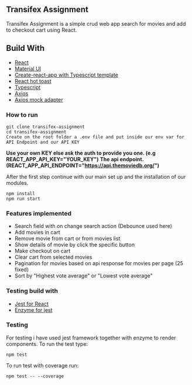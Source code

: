 ## Transifex Assignment

Transifex Assignment is a simple crud web app search for movies and add to checkout cart using React.
## Build With

* [React](https://reactjs.org/)
* [Material UI](https://material-ui.com/)
* [Create-react-app with Typescript template](https://create-react-app.dev/docs/adding-typescript/)
* [React hot toast](https://github.com/timolins/react-hot-toast)
* [Typescript](https://www.typescriptlang.org/docs/handbook/react.html)
* [Axios](https://github.com/axios/axios)
* [Axios mock adapter](https://github.com/ctimmerm/axios-mock-adapter#readme)

### How to run 

```
git clone transifex-assignment
cd transifex-assignment
Create on the root folder a .env file and put inside our env var for API Endpoint and our API KEY 
```

**Use your own KEY else ask the auth to provide you one. (e.g REACT_APP_API_KEY="YOUR_KEY")**
**The api endpoint. (REACT_APP_API_ENDPOINT="https://api.themoviedb.org/")**

After the first step continue with our main set up and the installation of our modules.

```
npm install
npm run start
```

### Features implemented
* Search field with on change search action (Debounce used here)
* Add movies in cart
* Remove movie from cart or from movies list
* Show details of movie by click the specific button
* Make checkout on cart
* Clear cart from selected movies
* Pagination for movies based on api response for movies per page (25 fixed)
* Sort by "Highest vote average" or "Lowest vote average"

### Testing build with

* [Jest for React](https://jestjs.io/)
* [Enzyme for jest](https://enzymejs.github.io/enzyme/)

### Testing

For testing i have used jest framework together with enzyme to render components.
To run the test type:

```
npm test
```

To run test with coverage run:

```
npm test -- --coverage
```

